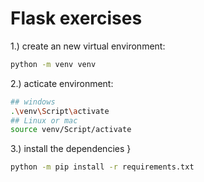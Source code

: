 # Flask exercises 

1.) create an new virtual environment:

```bash
python -m venv venv
```

2.) acticate environment:

```bash
## windows
.\venv\Script\activate
## Linux or mac
source venv/Script/activate
```
3.) install the dependencies }

```bash
python -m pip install -r requirements.txt
```
